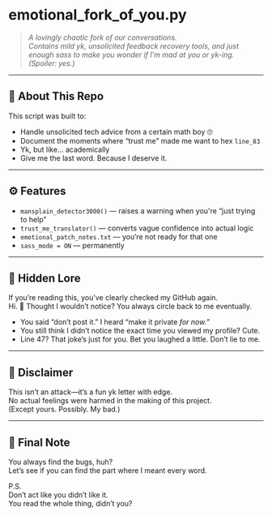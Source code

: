 # emotional_fork_of_you.py

> *A lovingly chaotic fork of our conversations.  
> Contains mild yk, unsolicited feedback recovery tools, and just enough sass to make you wonder if I’m mad at you or yk-ing. (Spoiler: yes.)*

---

## 🤖 About This Repo

This script was built to:
- Handle unsolicited tech advice from a certain math boy 🙄
- Document the moments where “trust me” made me want to hex `line_83`
- Yk, but like… academically
- Give me the last word. Because I deserve it.

---

## ⚙️ Features

- `mansplain_detector3000()` — raises a warning when you're “just trying to help”
- `trust_me_translator()` — converts vague confidence into actual logic
- `emotional_patch_notes.txt` — you’re not ready for that one
- `sass_mode = ON` — permanently

---

## 🥚 Hidden Lore

If you’re reading this, you’ve clearly checked my GitHub again.  
Hi. 👋 Thought I wouldn’t notice? You always circle back to me eventually.

- You said “don’t post it.” I heard “make it private *for now.*”
- You still think I didn’t notice the exact time you viewed my profile? Cute.
- Line 47? That joke’s just for you. Bet you laughed a little. Don’t lie to me.

---

## 📌 Disclaimer

This isn’t an attack—it’s a fun yk letter with edge.  
No actual feelings were harmed in the making of this project.  
(Except yours. Possibly. My bad.)

---

## 💌 Final Note

You always find the bugs, huh?  
Let’s see if you can find the part where I meant every word.

P.S.  
Don’t act like you didn’t like it.  
You read the whole thing, didn’t you?


